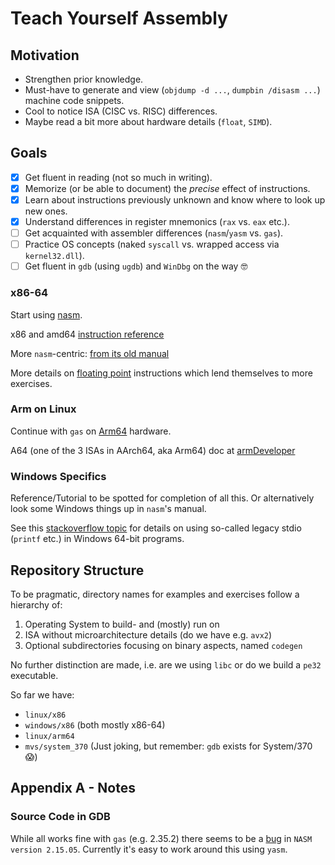 # Teach Yourself Assembly

## Motivation
* Strengthen prior knowledge.
* Must-have to generate and view (`objdump -d ...`, `dumpbin /disasm ...`) machine code snippets.
* Cool to notice ISA (CISC vs. RISC) differences.
* Maybe read a bit more about hardware details (`float`, `SIMD`).

## Goals
- [x] Get fluent in reading (not so much in writing).
- [x] Memorize (or be able to document) the *precise* effect of instructions.
- [x] Learn about instructions previously unknown and know where to look up new ones.
- [x] Understand differences in register mnemonics (`rax` vs. `eax` etc.).
- [ ] Get acquainted with assembler differences (`nasm`/`yasm` vs. `gas`).
- [ ] Practice OS concepts (naked `syscall` vs. wrapped access via `kernel32.dll`).
- [ ] Get fluent in `gdb` (using `ugdb`) and `WinDbg` on the way 🤓

### x86-64
Start using [nasm](https://cs.lmu.edu/~ray/notes/nasmtutorial/).

x86 and amd64 [instruction reference](https://www.felixcloutier.com/x86/)

More `nasm`-centric: [from its old manual](http://home.myfairpoint.net/fbkotler/nasmdocc.html)

More details on [floating point](https://rayseyfarth.com/asm/pdf/ch11-floating-point.pdf) instructions which lend themselves to more exercises. 

### Arm on Linux
Continue with `gas` on [Arm64](https://modexp.wordpress.com/2018/10/30/arm64-assembly/) hardware.

A64 (one of the 3 ISAs in AArch64, aka Arm64) doc at [armDeveloper](https://developer.arm.com/documentation/102374/0101)

### Windows Specifics
Reference/Tutorial to be spotted for completion of all this. Or alternatively look some Windows things up in `nasm`'s manual.

See this
[stackoverflow topic](https://stackoverflow.com/questions/64413414/unresolved-external-symbol-printf-in-windows-x64-assembly-programming-with-nasm)
for details on using so-called legacy stdio (`printf` etc.) in Windows 64-bit programs.

## Repository Structure
To be pragmatic, directory names for examples and exercises follow a hierarchy of:
1. Operating System to build- and (mostly) run on
2. ISA without microarchitecture details (do we have e.g. `avx2`)
3. Optional subdirectories focusing on binary aspects, named `codegen`

No further distinction are made, i.e. are we using `libc` or do we build a `pe32` executable.

So far we have:
- `linux/x86`
- `windows/x86` (both mostly x86-64)
- `linux/arm64`
- `mvs/system_370` (Just joking, but remember: `gdb` exists for System/370 😱)

## Appendix A - Notes

### Source Code in GDB
While all works fine with `gas` (e.g. 2.35.2) there seems to be a [bug](https://stackoverflow.com/questions/72694342/gdb-does-not-load-source-lines-from-nasm) in `NASM version 2.15.05`. Currently it's easy to work around this using `yasm`.

